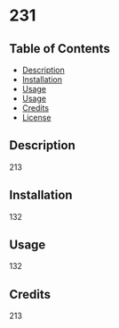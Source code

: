 # 231

  ## Table of Contents
  - [Description](#description)
  - [Installation](#installation)
  - [Usage](#usage)
  - [Usage](#testing-instructions)
  - [Credits](#credits)
  - [License](#license)
  
  ## Description
  213
  
  ## Installation
  132
  ## Usage
  132
  ## Credits
  213
  
